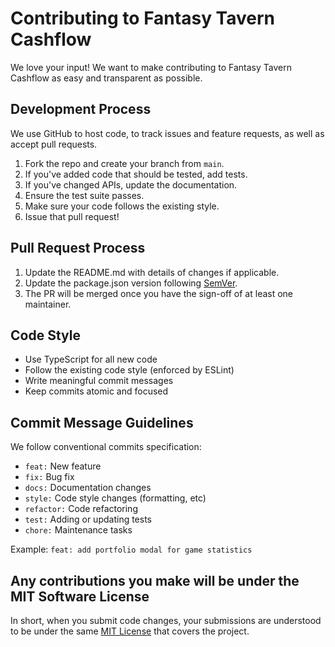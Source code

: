 # Contributing to Fantasy Tavern Cashflow

We love your input! We want to make contributing to Fantasy Tavern Cashflow as easy and transparent as possible.

## Development Process

We use GitHub to host code, to track issues and feature requests, as well as accept pull requests.

1. Fork the repo and create your branch from `main`.
2. If you've added code that should be tested, add tests.
3. If you've changed APIs, update the documentation.
4. Ensure the test suite passes.
5. Make sure your code follows the existing style.
6. Issue that pull request!

## Pull Request Process

1. Update the README.md with details of changes if applicable.
2. Update the package.json version following [SemVer](http://semver.org/).
3. The PR will be merged once you have the sign-off of at least one maintainer.

## Code Style

* Use TypeScript for all new code
* Follow the existing code style (enforced by ESLint)
* Write meaningful commit messages
* Keep commits atomic and focused

## Commit Message Guidelines

We follow conventional commits specification:

* `feat:` New feature
* `fix:` Bug fix
* `docs:` Documentation changes
* `style:` Code style changes (formatting, etc)
* `refactor:` Code refactoring
* `test:` Adding or updating tests
* `chore:` Maintenance tasks

Example: `feat: add portfolio modal for game statistics`

## Any contributions you make will be under the MIT Software License

In short, when you submit code changes, your submissions are understood to be under the same [MIT License](http://choosealicense.com/licenses/mit/) that covers the project.